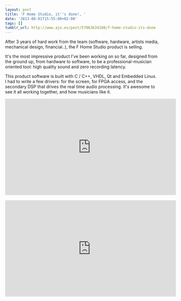 ```yaml
---
layout: post
title: 'F Home Studio, it''s done!, '
date: '2013-08-01T15:55:00+02:00'
tags: []
tumblr_url: http://www.ajo.es/post/57063634108/f-home-studio-its-done
---
```

After 3 years of hard work from the team (software, hardware, artists media,
mechanical design, financial..), the F Home Studio product is selling.

It's the most impressive product I've been working on so far, designed from
the ground up, from hardware to software, to be a professional-musician
oriented tool: high quality sound and zero recording latency.

This product software is built with C / C++, VHDL, Qt and Embedded Linux.
I had to write a few drivers: for the screen, for FPGA access, and the
secondary DSP that drives the real time audio processing. It's awesome to
see it all working together, and how musicians like it.

<iframe width="560" height="315"
src="https://www.youtube-nocookie.com/embed/iDyFjBswcdI?start=300"
frameborder="0" gesture="media" allow="encrypted-media"
allowfullscreen></iframe>

<br/>
<br/>
<iframe width="560" height="315"
src="https://www.youtube-nocookie.com/embed/Bt_Vw9B0EOk" frameborder="0"
gesture="media" allow="encrypted-media" allowfullscreen></iframe>
